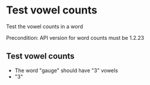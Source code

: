# Test vowel counts
Test the vowel counts in a word

Precondition: API version for word counts must be 1.2.23

## Test vowel counts
* The word "gauge" should have "3" vowels
* "3"